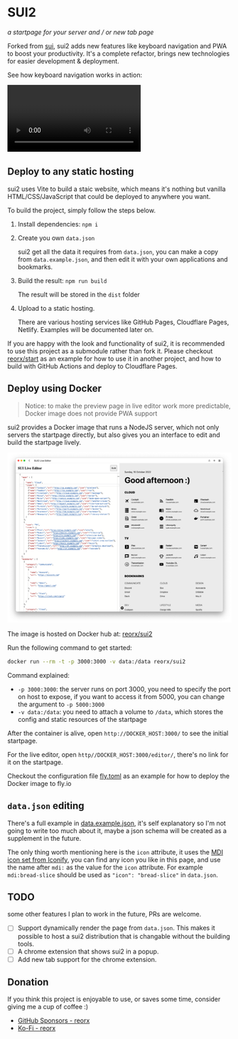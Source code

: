 # SUI2

*a startpage for your server and / or new tab page*

Forked from [sui](https://github.com/jeroenpardon/sui), sui2 adds
new features like keyboard navigation and PWA to boost your productivity.
It's a complete refactor, brings new technologies for easier development & deployment.

See how keyboard navigation works in action:

<video src="https://user-images.githubusercontent.com/405972/193420471-7454270e-7bcc-43cc-a61d-e8b65e6b09f3.mov"></video>


## Deploy to any static hosting

sui2 uses Vite to build a staic website, which means it's nothing but vanilla HTML/CSS/JavaScript that could be deployed to anywhere you want.

To build the project, simply follow the steps below.

1. Install dependencies: `npm i`
2. Create you own `data.json`

   sui2 get all the data it requires from `data.json`, you can make a copy from `data.example.json`, and then edit it with your own applications and bookmarks.
3. Build the result: `npm run build`

   The result will be stored in the `dist` folder
4. Upload to a static hosting.

   There are various hosting services like GitHub Pages, Cloudflare Pages, Netlify.
   Examples will be documented later on.

If you are happy with the look and functionality of sui2, it is recommended to use this project as a submodule rather than fork it. Please checkout [reorx/start](https://github.com/reorx/start) as an example for how to use it in another project, and how to build with GitHub Actions and deploy to Cloudflare Pages.

## Deploy using Docker

> Notice: to make the preview page in live editor work more predictable, Docker image does not provide PWA support

sui2 provides a Docker image that runs a NodeJS server,
which not only servers the startpage directly,
but also gives you an interface to edit and build the startpage lively.

![SUI2 Live Editor](images/live-editor.png)

The image is hosted on Docker hub at: [reorx/sui2](https://hub.docker.com/r/reorx/sui2)

Run the following command to get started:

```bash
docker run --rm -t -p 3000:3000 -v data:/data reorx/sui2
```

Command explained:

- `-p 3000:3000`: the server runs on port 3000, you need to specify the port on host to expose, if you want to access it from 5000, you can change the argument to `-p 5000:3000`
- `-v data:/data`: you need to attach a volume to `/data`, which stores the config and static resources of the startpage

After the container is alive, open `http://DOCKER_HOST:3000/` to see the initial startpage.

For the live editor, open `http//DOCKER_HOST:3000/editor/`, there's no link for it on the startpage.

Checkout the configuration file [fly.toml](https://github.com/reorx/sui2/blob/master/fly.toml) as an example for how to deploy the Docker image to fly.io

## `data.json` editing

There's a full example in [data.example.json](https://github.com/reorx/sui2/blob/master/data.example.json),
it's self explanatory so I'm not going to write too much about it, maybe a json schema will be created as a supplement in the future.

The only thing worth mentioning here is the `icon` attribute,
it uses the [MDI icon set from Iconify](https://icon-sets.iconify.design/mdi/), you can find any icon you like in this page, and use the name after `mdi:` as the value for the `icon` attribute. For example `mdi:bread-slice` should be used as `"icon": "bread-slice"` in `data.json`.

## TODO

some other features I plan to work in the future, PRs are welcome.

- [ ] Support dynamically render the page from `data.json`. This makes it possible to host a sui2 distribution that is changable without the building tools.
- [ ] A chrome extension that shows sui2 in a popup.
- [ ] Add new tab support for the chrome extension.

## Donation

If you think this project is enjoyable to use, or saves some time,
consider giving me a cup of coffee :)

- [GitHub Sponsors - reorx](https://github.com/sponsors/reorx/)
- [Ko-Fi - reorx](https://ko-fi.com/reorx)
